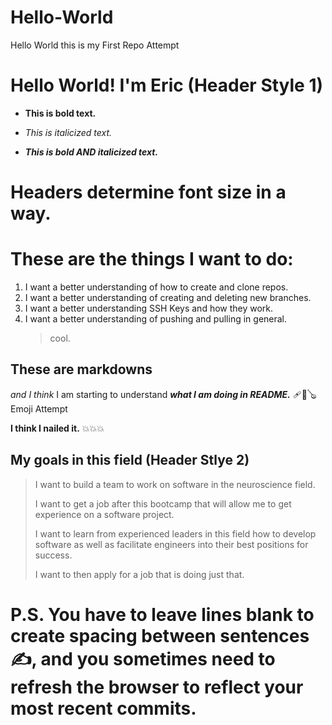 # Hello-World
Hello World this is my First Repo Attempt
# Hello World! I'm Eric (Header Style 1)
- **This is bold text.**
  
- *This is italicized text.*
  
- ***This is bold AND italicized text.***
# Headers determine font size in a way.
# These are the things I want to do:
1. I want a better understanding of how to create and clone repos.
2. I want a better understanding of creating and deleting new branches.
3. I want a better understanding SSH Keys and how they work.
4. I want a better understanding of pushing and pulling in general.
   > cool.
## **These are markdowns** 
*and I think* 
I am starting to understand 
***what I am doing in README.*** 
🩹🎱🪕 Emoji Attempt 

**I think I nailed it.** 💥💥💥

## My goals in this field (Header Stlye 2)
  > I want to build a team to work on software in the neuroscience field.
  > 
  > I want to get a job after this bootcamp that will allow me to get experience on a software project.
  > 
  > I want to learn from experienced leaders in this field how to develop software as well as facilitate engineers into their best positions for success.
  > 
  > I want to then apply for a job that is doing just that.
# P.S. You have to leave lines blank to create spacing between sentences✍️, and you sometimes need to refresh the browser to reflect your most recent commits. 
